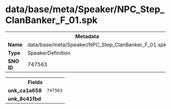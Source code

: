 <h1>data/base/meta/Speaker/NPC_Step_ClanBanker_F_01.spk</h1><table><tr><th colspan="100%">Metadata</th></tr><tr><td><b>Name</b></td><td>data/base/meta/Speaker/NPC_Step_ClanBanker_F_01.spk</td></tr><tr><td><b>Type</b></td><td>SpeakerDefinition</td></tr><tr><td><b>SNO ID</b></td><td>747563</td></tr></table>

<table><tr><th colspan="100%">Fields</th></tr><tr><td><b>unk_ca1a658</b></td><td><code>747563</code></td></tr><tr><td><b>unk_8c41fbd</b></td><td></td></tr></table>

